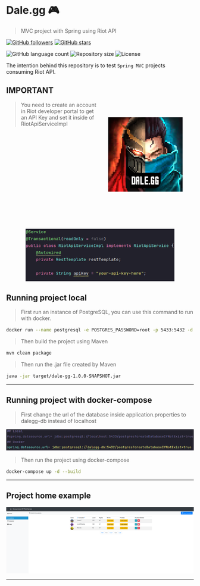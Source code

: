 # Dale.gg 🎮

> MVC project with Spring using Riot API

[![GitHub followers](https://img.shields.io/github/followers/jlenon7.svg?style=social&label=Follow&maxAge=2592000)](https://github.com/jlenon7?tab=followers)
[![GitHub stars](https://img.shields.io/github/stars/jlenon7/dalegg-spring.svg?style=social&label=Star&maxAge=2592000)](https://github.com/secjs/base/stargazers/)

<p>
  <img alt="GitHub language count" src="https://img.shields.io/github/languages/count/secjs/base?style=for-the-badge&logo=appveyor">

  <img alt="Repository size" src="https://img.shields.io/github/repo-size/secjs/base?style=for-the-badge&logo=appveyor">

  <img alt="License" src="https://img.shields.io/badge/license-MIT-brightgreen?style=for-the-badge&logo=appveyor">
</p>

The intention behind this repository is to test `Spring MVC` projects consuming Riot API.

<img src=".github/images/dalegg.png" width="200px" align="right" hspace="30px" vspace="100px">

## IMPORTANT

> You need to create an account in Riot developer portal to get an API Key and set it inside of RiotApiServiceImpl

<p align="center">
    <img src=".github/images/api-key.png" width="400px">
</p>

## Running project local

> First run an instance of PostgreSQL, you can use this command to run with docker.

```bash
docker run --name postgresql -e POSTGRES_PASSWORD=root -p 5433:5432 -d postgres
```

> Then build the project using Maven

```bash
mvn clean package
```

> Then run the .jar file created by Maven

```bash
java -jar target/dale-gg-1.0.0-SNAPSHOT.jar
```

---

## Running project with docker-compose

> First change the url of the database inside application.properties to dalegg-db instead of localhost

<p align="center">
    <img src=".github/images/app-properties.png" width="600px">
</p>

> Then run the project using docker-compose

```bash
docker-compose up -d --build
```

---

## Project home example

<p align="center">
    <img src=".github/images/project.png" width="1000px">
</p>

---
